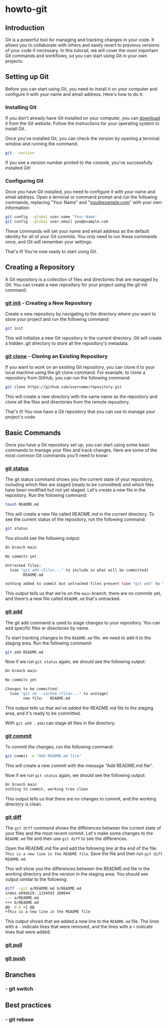 # howto-git

## Introduction
Git is a powerful tool for managing and tracking changes in your code. It allows you to collaborate with others and easily revert to previous versions of your code if necessary. In this tutorial, we will cover the most important Git commands and workflows, so you can start using Git in your own projects.

## Setting up Git

Before you can start using Git, you need to install it on your computer and configure it with your name and email address. Here's how to do it:

### Installing Git
If you don't already have Git installed on your computer, you can [download](https://git-scm.com/downloads) it from the Git website. Follow the instructions for your operating system to install Git.

Once you've installed Git, you can check the version by opening a terminal window and running the command:
```bash
git --version
```
If you see a version number printed to the console, you've successfully installed Git!
### Configuring Git
Once you have Git installed, you need to configure it with your name and email address. Open a terminal or command prompt and run the following commands, replacing "Your Name" and "you@example.com" with your own information:

```bash
git config --global user.name "Your Name"
git config --global user.email you@example.com
```
These commands will set your name and email address as the default identity for all of your Git commits. You only need to run these commands once, and Git will remember your settings.

That's it! You're now ready to start using Git.

## Creating a Repository
A Git repository is a collection of files and directories that are managed by Git. You can create a new repository for your project using the git init command.

### [git init](https://git-scm.com/docs/git-init) - Creating a New Repository
Create a new repository by navigating to the directory where you want to store your project and run the following command:

```bash
git init
```
This will initialize a new Git repository in the current directory. Git will create a hidden .git directory to store all the repository's metadata.

### [git clone](https://git-scm.com/docs/git-clone) - Cloning an Existing Repository
If you want to work on an existing Git repository, you can clone it to your local machine using the git clone command. For example, to clone a repository from GitHub, you can run the following command:

```bash
git clone https://github.com/username/repository.git
```
This will create a new directory with the same name as the repository and clone all the files and directories from the remote repository.

That's it! You now have a Git repository that you can use to manage your project's code.

## Basic Commands
Once you have a Git repository set up, you can start using some basic commands to manage your files and track changes. Here are some of the most common Git commands you'll need to know:

### [git status](https://git-scm.com/docs/git-status)

The git status command shows you the current state of your repository, including which files are staged (ready to be committed) and which files have been modified but not yet staged. 
Let's create a new file in the repository. Run the following command:
```bash
touch README.md
```
This will create a new file called README.md in the current directory.
To see the current status of the repository, run the following command:
```bash
git status
```
You should see the following output:
```bash
On branch main

No commits yet

Untracked files:
  (use "git add <file>..." to include in what will be committed)
        README.md

nothing added to commit but untracked files present (use "git add" to track)
```
This output tells us that we're on the `main` branch, there are no commits yet, and there's a new file called `README.md` that's untracked.

### [git add](https://git-scm.com/docs/git-add)
The git add command is used to stage changes to your repository. You can add specific files or directories by name.

To start tracking changes to the `README.md` file, we need to add it to the staging area. Run the following command:
```bash
git add README.md
```
Now if we run `git status` again, we should see the following output:
```bash
On branch main

No commits yet

Changes to be committed:
  (use "git rm --cached <file>..." to unstage)
        new file:   README.md
```
This output tells us that we've added the README.md file to the staging area, and it's ready to be committed.

With `git add .` you can stage all files in the directory.

### [git commit](https://git-scm.com/docs/git-commit)
To commit the changes, run the following command:
```bash
git commit -m "Add README.md file"
```
This will create a new commit with the message "Add README.md file".

Now if we run `git status` again, we should see the following output:
```bash
On branch main
nothing to commit, working tree clean
```
This output tells us that there are no changes to commit, and the working directory is clean.

### [git diff](https://git-scm.com/docs/git-diff)
The `git diff` command shows the differences between the current state of your files and the most recent commit. Let's make some changes to the `README.md` file and then use `git diff` to see the differences.

Open the README.md file and add the following line at the end of the file: `This is a new line in the README file`.
Save the file and then run `git diff README.md`.

This will show you the differences between the README.md file in the working directory and the version in the staging area. You should see output similar to the following:

```bash
diff --git a/README.md b/README.md
index e69de29..1154593 100644
--- a/README.md
+++ b/README.md
@@ -0,0 +1 @@
+This is a new line in the README file
```
This output shows that we added a new line to the `README.md` file. The lines with a `-` indicate lines that were removed, and the lines with a `+` indicate lines that were added.

### [git pull](https://git-scm.com/docs/git-pull)

### [git push](https://git-scm.com/docs/git-push)

## Branches

### - git switch

## Best practices 

### - git rebase

